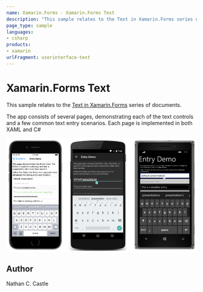 ```yaml
---
name: Xamarin.Forms - Xamarin.Forms Text
description: "This sample relates to the Text in Xamarin.Forms series of documents. The app consists of several pages, demonstrating each of the text controls #ui"
page_type: sample
languages:
- csharp
products:
- xamarin
urlFragment: userinterface-text
---
```

# Xamarin.Forms Text

This sample relates to the [ Text in Xamarin.Forms](http://developer.xamarin.com/guides/cross-platform/xamarin-forms/user-interface/text/) series of documents.

The app consists of several pages, demonstrating each of the text controls and a few common text entry scenarios. Each page is implemented in both XAML and C#

![Xamarin.Forms Text application screenshot](Screenshots/entry.png "Xamarin.Forms Text application screenshot")

## Author

Nathan C. Castle
